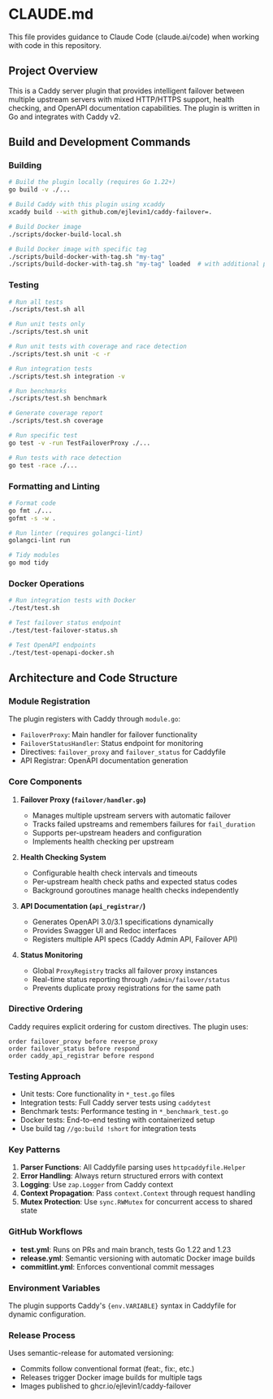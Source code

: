 # CLAUDE.md

This file provides guidance to Claude Code (claude.ai/code) when working with code in this repository.

## Project Overview

This is a Caddy server plugin that provides intelligent failover between multiple upstream servers with mixed HTTP/HTTPS support, health checking, and OpenAPI documentation capabilities. The plugin is written in Go and integrates with Caddy v2.

## Build and Development Commands

### Building
```bash
# Build the plugin locally (requires Go 1.22+)
go build -v ./...

# Build Caddy with this plugin using xcaddy
xcaddy build --with github.com/ejlevin1/caddy-failover=.

# Build Docker image
./scripts/docker-build-local.sh

# Build Docker image with specific tag
./scripts/build-docker-with-tag.sh "my-tag"
./scripts/build-docker-with-tag.sh "my-tag" loaded  # with additional plugins
```

### Testing
```bash
# Run all tests
./scripts/test.sh all

# Run unit tests only
./scripts/test.sh unit

# Run unit tests with coverage and race detection
./scripts/test.sh unit -c -r

# Run integration tests
./scripts/test.sh integration -v

# Run benchmarks
./scripts/test.sh benchmark

# Generate coverage report
./scripts/test.sh coverage

# Run specific test
go test -v -run TestFailoverProxy ./...

# Run tests with race detection
go test -race ./...
```

### Formatting and Linting
```bash
# Format code
go fmt ./...
gofmt -s -w .

# Run linter (requires golangci-lint)
golangci-lint run

# Tidy modules
go mod tidy
```

### Docker Operations
```bash
# Run integration tests with Docker
./test/test.sh

# Test failover status endpoint
./test/test-failover-status.sh

# Test OpenAPI endpoints
./test/test-openapi-docker.sh
```

## Architecture and Code Structure

### Module Registration
The plugin registers with Caddy through `module.go`:
- `FailoverProxy`: Main handler for failover functionality
- `FailoverStatusHandler`: Status endpoint for monitoring
- Directives: `failover_proxy` and `failover_status` for Caddyfile
- API Registrar: OpenAPI documentation generation

### Core Components

1. **Failover Proxy (`failover/handler.go`)**
   - Manages multiple upstream servers with automatic failover
   - Tracks failed upstreams and remembers failures for `fail_duration`
   - Supports per-upstream headers and configuration
   - Implements health checking per upstream

2. **Health Checking System**
   - Configurable health check intervals and timeouts
   - Per-upstream health check paths and expected status codes
   - Background goroutines manage health checks independently

3. **API Documentation (`api_registrar/`)**
   - Generates OpenAPI 3.0/3.1 specifications dynamically
   - Provides Swagger UI and Redoc interfaces
   - Registers multiple API specs (Caddy Admin API, Failover API)

4. **Status Monitoring**
   - Global `ProxyRegistry` tracks all failover proxy instances
   - Real-time status reporting through `/admin/failover/status`
   - Prevents duplicate proxy registrations for the same path

### Directive Ordering
Caddy requires explicit ordering for custom directives. The plugin uses:
```
order failover_proxy before reverse_proxy
order failover_status before respond
order caddy_api_registrar before respond
```

### Testing Approach
- Unit tests: Core functionality in `*_test.go` files
- Integration tests: Full Caddy server tests using `caddytest`
- Benchmark tests: Performance testing in `*_benchmark_test.go`
- Docker tests: End-to-end testing with containerized setup
- Use build tag `//go:build !short` for integration tests

### Key Patterns

1. **Parser Functions**: All Caddyfile parsing uses `httpcaddyfile.Helper`
2. **Error Handling**: Always return structured errors with context
3. **Logging**: Use `zap.Logger` from Caddy context
4. **Context Propagation**: Pass `context.Context` through request handling
5. **Mutex Protection**: Use `sync.RWMutex` for concurrent access to shared state

### GitHub Workflows
- **test.yml**: Runs on PRs and main branch, tests Go 1.22 and 1.23
- **release.yml**: Semantic versioning with automatic Docker image builds
- **commitlint.yml**: Enforces conventional commit messages

### Environment Variables
The plugin supports Caddy's `{env.VARIABLE}` syntax in Caddyfile for dynamic configuration.

### Release Process
Uses semantic-release for automated versioning:
- Commits follow conventional format (feat:, fix:, etc.)
- Releases trigger Docker image builds for multiple tags
- Images published to ghcr.io/ejlevin1/caddy-failover
